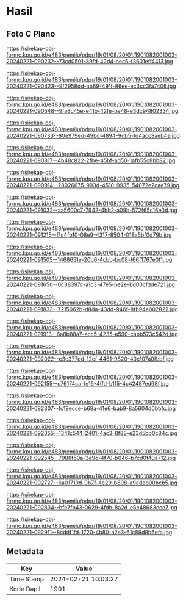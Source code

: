 # Hasil

## Foto C Plano

https://sirekap-obj-formc.kpu.go.id/e483/pemilu/pdpr/19/01/08/20/01/1901082001003-20240221-090232--73cd0501-89fd-42d4-aec6-f3601eff4413.jpg

https://sirekap-obj-formc.kpu.go.id/e483/pemilu/pdpr/19/01/08/20/01/1901082001003-20240221-090423--9f2958dd-ab69-491f-86ee-ec3cc3fa7406.jpg

https://sirekap-obj-formc.kpu.go.id/e483/pemilu/pdpr/19/01/08/20/01/1901082001003-20240221-090548--9fa8c45e-e41b-42fe-be48-e3dc94802334.jpg

https://sirekap-obj-formc.kpu.go.id/e483/pemilu/pdpr/19/01/08/20/01/1901082001003-20240221-090733--80e979ed-49bc-4894-9db5-fd4acc3aeb4e.jpg

https://sirekap-obj-formc.kpu.go.id/e483/pemilu/pdpr/19/01/08/20/01/1901082001003-20240221-090817--4b48c822-2fbe-45bf-ad50-1afb55c8bb82.jpg

https://sirekap-obj-formc.kpu.go.id/e483/pemilu/pdpr/19/01/08/20/01/1901082001003-20240221-090914--28026675-993d-4510-9935-54072e2cae79.jpg

https://sirekap-obj-formc.kpu.go.id/e483/pemilu/pdpr/19/01/08/20/01/1901082001003-20240221-091032--aa5600c7-7942-4bb2-a09b-572f65c16e0d.jpg

https://sirekap-obj-formc.kpu.go.id/e483/pemilu/pdpr/19/01/08/20/01/1901082001003-20240221-091215--f1c4fb10-08e9-4317-8504-018a5bf0d79b.jpg

https://sirekap-obj-formc.kpu.go.id/e483/pemilu/pdpr/19/01/08/20/01/1901082001003-20240221-091505--1468651e-20b6-4cbb-bc08-f66f1767e0f1.jpg

https://sirekap-obj-formc.kpu.go.id/e483/pemilu/pdpr/19/01/08/20/01/1901082001003-20240221-091650--0c38397c-a1c3-47e5-be2e-bd03cfdde721.jpg

https://sirekap-obj-formc.kpu.go.id/e483/pemilu/pdpr/19/01/08/20/01/1901082001003-20240221-091833--7215062b-d8da-43dd-946f-8fb94e002822.jpg

https://sirekap-obj-formc.kpu.go.id/e483/pemilu/pdpr/19/01/08/20/01/1901082001003-20240221-091913--6a8b88a7-acc5-4235-a590-cabb573c542d.jpg

https://sirekap-obj-formc.kpu.go.id/e483/pemilu/pdpr/19/01/08/20/01/1901082001003-20240221-092022--e3e377dd-12cf-4461-9820-40e107a0fbbf.jpg

https://sirekap-obj-formc.kpu.go.id/e483/pemilu/pdpr/19/01/08/20/01/1901082001003-20240221-092155--c76174ca-fe16-4ffd-b115-4c42487ed98f.jpg

https://sirekap-obj-formc.kpu.go.id/e483/pemilu/pdpr/19/01/08/20/01/1901082001003-20240221-092307--fc19ecce-b68a-41e6-bab9-8a5604d0bbfc.jpg

https://sirekap-obj-formc.kpu.go.id/e483/pemilu/pdpr/19/01/08/20/01/1901082001003-20240221-092355--1341c544-2401-4ac3-8f88-e23d5bb0c84c.jpg

https://sirekap-obj-formc.kpu.go.id/e483/pemilu/pdpr/19/01/08/20/01/1901082001003-20240221-092545--7988f50a-3e9c-4f70-b046-b7cd0f40a712.jpg

https://sirekap-obj-formc.kpu.go.id/e483/pemilu/pdpr/19/01/08/20/01/1901082001003-20240221-092727--6a01710d-0b7f-4e29-b808-a9edeb00bcb5.jpg

https://sirekap-obj-formc.kpu.go.id/e483/pemilu/pdpr/19/01/08/20/01/1901082001003-20240221-092834--bfe7fb43-0629-4fdb-8a2d-e6e48683ccd7.jpg

https://sirekap-obj-formc.kpu.go.id/e483/pemilu/pdpr/19/01/08/20/01/1901082001003-20240221-092911--8cddf1fd-1720-4b80-a2e3-61c89d9b6efa.jpg


## Metadata

| Key        | Value               |
| ---------- | ------------------- |
| Time Stamp | 2024-02-21 10:03:27 |
| Kode Dapil | 1901                |



